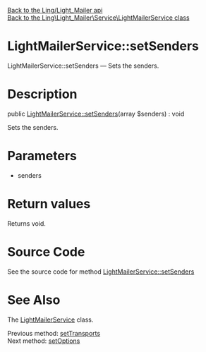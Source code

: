 [Back to the Ling/Light_Mailer api](https://github.com/lingtalfi/Light_Mailer/blob/master/doc/api/Ling/Light_Mailer.md)<br>
[Back to the Ling\Light_Mailer\Service\LightMailerService class](https://github.com/lingtalfi/Light_Mailer/blob/master/doc/api/Ling/Light_Mailer/Service/LightMailerService.md)


LightMailerService::setSenders
================



LightMailerService::setSenders — Sets the senders.




Description
================


public [LightMailerService::setSenders](https://github.com/lingtalfi/Light_Mailer/blob/master/doc/api/Ling/Light_Mailer/Service/LightMailerService/setSenders.md)(array $senders) : void




Sets the senders.




Parameters
================


- senders

    


Return values
================

Returns void.








Source Code
===========
See the source code for method [LightMailerService::setSenders](https://github.com/lingtalfi/Light_Mailer/blob/master/Service/LightMailerService.php#L114-L117)


See Also
================

The [LightMailerService](https://github.com/lingtalfi/Light_Mailer/blob/master/doc/api/Ling/Light_Mailer/Service/LightMailerService.md) class.

Previous method: [setTransports](https://github.com/lingtalfi/Light_Mailer/blob/master/doc/api/Ling/Light_Mailer/Service/LightMailerService/setTransports.md)<br>Next method: [setOptions](https://github.com/lingtalfi/Light_Mailer/blob/master/doc/api/Ling/Light_Mailer/Service/LightMailerService/setOptions.md)<br>


